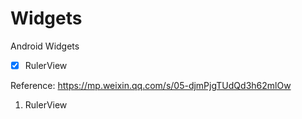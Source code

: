 # Widgets

Android Widgets

* [x] RulerView

Reference: https://mp.weixin.qq.com/s/05-djmPjgTUdQd3h62mlOw

1. RulerView

